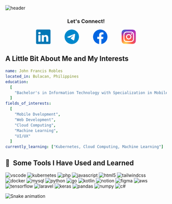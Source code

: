 ![header](https://capsule-render.vercel.app/api?type=waving&color=gradient&height=250&section=header&text=Hello%20Everyone!&fontSize=70)
<h3 align="center">
   Let's Connect!
</h3>
<p align="center" >
  <a href="www.linkedin.com/in/john-francis-robles-425622375"><img src="https://raw.githubusercontent.com/CLorant/readme-social-icons/main/large/filled/linkedin.svg" alt="linkedin" width="45" height="45" hspace="20"/></a>
  <a href=""><img src="https://raw.githubusercontent.com/CLorant/readme-social-icons/main/large/filled/telegram.svg" alt="telegram" width="45" height="45" hspace="20"/></a>
  <a href="https://www.facebook.com/johnfrancis.robles.5"><img src="https://raw.githubusercontent.com/CLorant/readme-social-icons/main/large/filled/facebook.svg" alt="facebook" width="45" height="45" hspace="20"/></a>
  <a href="https://www.instagram.com/francis.roblessed/"><img src="https://raw.githubusercontent.com/CLorant/readme-social-icons/main/large/filled/instagram.svg" alt="instagram" width="45" height="45" hspace="20"/></a>
</p>

## A Little Bit About Me and My Interests
```yaml
name: John Francis Robles
located_in: Bulacan, Philippines
education:
  [
    "Bachelor's in Information Technology with Specialization in Mobile and Web Application"
  ]
fields_of_interests:
  [
    "Mobile Dvelopment",
    "Web Development",
    "Cloud Computing",
    "Machine Learning",
    "UI/UX"
  ]
currently_learning: ["Kubernetes, Cloud Computing, Machine Learning"]
```
<h2> 🚀 &nbsp;Some Tools I Have Used and Learned</h2>
<p align="left">
  <img src="https://cdn.jsdelivr.net/gh/devicons/devicon/icons/vscode/vscode-original.svg" alt="vscode" width="45" height="45"/>
  <img src="https://cdn.jsdelivr.net/gh/devicons/devicon@latest/icons/kubernetes/kubernetes-original-wordmark.svg" alt="kubernetes" width="45" height="45"/>
  <img src="https://cdn.jsdelivr.net/gh/devicons/devicon/icons/php/php-original.svg" alt="php" width="45" height="45"/>
  <img src="https://cdn.jsdelivr.net/gh/devicons/devicon@latest/icons/javascript/javascript-original.svg"  alt="javascript" width="45" height="45"/>
  <img src="https://cdn.jsdelivr.net/gh/devicons/devicon@latest/icons/html5/html5-original.svg"  alt="html5" width="45" height="45"/>
  <img src="https://cdn.jsdelivr.net/gh/devicons/devicon@latest/icons/tailwindcss/tailwindcss-original.svg" alt="tailwindcss" width="45" height="45"/>
  <img src="https://cdn.jsdelivr.net/gh/devicons/devicon@latest/icons/docker/docker-plain-wordmark.svg" alt="docker" width="45" height="45"/>
  <img src="https://cdn.jsdelivr.net/gh/devicons/devicon@latest/icons/mysql/mysql-original-wordmark.svg" alt="mysql" width="45" height="45"/>
  <img src="https://cdn.jsdelivr.net/gh/devicons/devicon@latest/icons/python/python-original.svg" alt="python" width="45" height="45"/>
  <img src="https://cdn.jsdelivr.net/gh/devicons/devicon@latest/icons/go/go-original-wordmark.svg" alt="go" width="45" height="45"/>
  <img src="https://cdn.jsdelivr.net/gh/devicons/devicon@latest/icons/kotlin/kotlin-original.svg" alt="kotlin" width="45" height="45"/>
  <img src="https://cdn.jsdelivr.net/gh/devicons/devicon@latest/icons/notion/notion-original.svg" alt="notion" width="45" height="45"/>
  <img src="https://cdn.jsdelivr.net/gh/devicons/devicon@latest/icons/figma/figma-original.svg" alt="figma" width="45" height="45"/>
  <img src="https://cdn.jsdelivr.net/gh/devicons/devicon@latest/icons/amazonwebservices/amazonwebservices-plain-wordmark.svg" alt="aws" width="45" height="45"/>
  <img src="https://cdn.jsdelivr.net/gh/devicons/devicon@latest/icons/tensorflow/tensorflow-original.svg" alt="tensorflow" width="45" height="45"/>
  <img src="https://cdn.jsdelivr.net/gh/devicons/devicon@latest/icons/laravel/laravel-original-wordmark.svg" alt="laravel" width="45" height="45"/>
  <img src="https://cdn.jsdelivr.net/gh/devicons/devicon@latest/icons/keras/keras-original.svg" alt="keras" width="45" height="45"/>
  <img src="https://cdn.jsdelivr.net/gh/devicons/devicon@latest/icons/pandas/pandas-original.svg" alt="pandas" width="45" height="45"/>
  <img src="https://cdn.jsdelivr.net/gh/devicons/devicon@latest/icons/numpy/numpy-original.svg" alt="numpy" width="45" height="45"/>
  <img src="https://cdn.jsdelivr.net/gh/devicons/devicon@latest/icons/csharp/csharp-original.svg" alt="c#" width="45" height="45"/>
</p>

![Snake animation](https://github.com/zeppyyyy/zeppyyyy/blob/output/github-contribution-grid-snake.svg)
